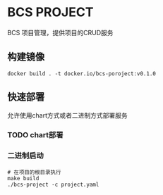 # BCS PROJECT

BCS 项目管理，提供项目的CRUD服务

## 构建镜像
```
docker build . -t docker.io/bcs-poroject:v0.1.0
```
## 快速部署
允许使用chart方式或者二进制方式部署服务


### TODO chart部署

### 二进制启动

```
# 在项目的根目录执行
make build
./bcs-project -c project.yaml
```
